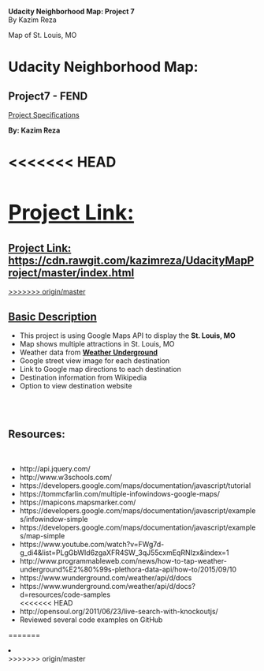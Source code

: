 <strong>Udacity Neighborhood Map: Project 7</strong><br/>
By Kazim Reza

 Map of St. Louis, MO

<h1><strong>Udacity Neighborhood Map: </strong></h1>
<h2>Project7 - FEND</h2>
<a href="https://review.udacity.com/#!/rubrics/17/view" target="_blank">Project Specifications</a>
<p><strong>By: Kazim Reza</strong></p>

<<<<<<< HEAD
<a href="https://cdn.rawgit.com/kazimreza/Project7-NeighborhoodMap/master/index.html" target="_blank"><h2>Project Link:  </h2>
=======
<h2>Project Link: https://cdn.rawgit.com/kazimreza/UdacityMapProject/master/index.html </h2>
>>>>>>> origin/master

<h2>Basic Description</h2></a>
<ul>
<li>This project is using Google Maps API to display the <strong>St. Louis, MO</strong></li>
<li>Map shows multiple attractions in St. Louis, MO</li>
<li>Weather data from <a href="https://www.wunderground.com/" target="_blank"><strong>Weather Underground</strong></a></li>
<li>Google street view image for each destination</li>
<li>Link to Google map directions to each destination</li>
<li>Destination information from Wikipedia</li>
<li>Option to view destination website</li>
</ul>
<br/>
<br/>

<h2>Resources:</h2><br/>
<ul>
<li>http://api.jquery.com/</li>
<li>http://www.w3schools.com/</li>
<li>https://developers.google.com/maps/documentation/javascript/tutorial</li>
<li>https://tommcfarlin.com/multiple-infowindows-google-maps/</li>
<li>https://mapicons.mapsmarker.com/</li>
<li>https://developers.google.com/maps/documentation/javascript/examples/infowindow-simple</li>
<li>https://developers.google.com/maps/documentation/javascript/examples/map-simple</li>
<li>https://www.youtube.com/watch?v=FWg7d-g_di4&list=PLgGbWId6zgaXFR4SW_3qJ55cxmEqRNIzx&index=1</li>
<li>http://www.programmableweb.com/news/how-to-tap-weather-underground%E2%80%99s-plethora-data-api/how-to/2015/09/10</li>
<li>https://www.wunderground.com/weather/api/d/docs</li>
<li>https://www.wunderground.com/weather/api/d/docs?d=resources/code-samples</li>
<<<<<<< HEAD
<li>http://opensoul.org/2011/06/23/live-search-with-knockoutjs/</li>
<li>Reviewed several code examples on GitHub</li>
</ul>





=======
<li></li>
</ul>
>>>>>>> origin/master
